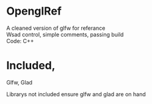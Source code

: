 # OpenglRef
A cleaned version of glfw for referance     
Wsad control, simple comments, passing build    
Code: C++

# Included,

Glfw,
Glad

Librarys not included ensure glfw and glad are on hand
